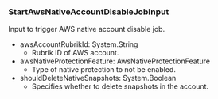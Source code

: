 ### StartAwsNativeAccountDisableJobInput
Input to trigger AWS native account disable job.

- awsAccountRubrikId: System.String
  - Rubrik ID of AWS account.
- awsNativeProtectionFeature: AwsNativeProtectionFeature
  - Type of native protection to not be enabled.
- shouldDeleteNativeSnapshots: System.Boolean
  - Specifies whether to delete snapshots in the account.

